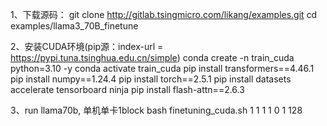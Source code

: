 
1、下载源码：
    git clone http://gitlab.tsingmicro.com/likang/examples.git
    cd examples/llama3_70B_finetune

2、安装CUDA环境(pip源：index-url = https://pypi.tuna.tsinghua.edu.cn/simple)
    conda create -n train_cuda python=3.10 -y
    conda activate train_cuda
    pip install transformers==4.46.1
    pip install numpy==1.24.4
    pip install torch==2.5.1
    pip install datasets accelerate tensorboard ninja
    pip install flash-attn==2.6.3

3、run llama70b, 单机单卡1block
    bash finetuning_cuda.sh 1 1 1 1 0 1 128